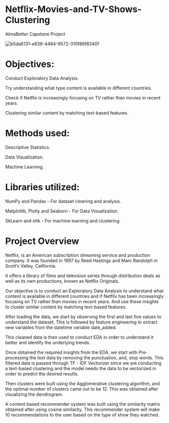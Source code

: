 # Netflix-Movies-and-TV-Shows-Clustering
AlmaBetter Capstone Project

![b5da6131-e638-4464-9572-310f86f8340f](https://user-images.githubusercontent.com/113955196/212524970-2699bb26-edc6-4476-b3c9-5f345488f4f9.jpeg)

# Objectives:

Conduct Exploratory Data Analysis.

Try understanding what type content is available in different countries.

Check if Netflix is increasingly focusing on TV rather than movies in recent years.

Clustering similar content by matching text-based features.

# Methods used:

Descriptive Statistics.

Data Visualization.

Machine Learning.

# Libraries utilized:

NumPy and Pandas - For dataset cleaning and analysis.

Matplotlib, Plotly and Seaborn - For Data Visualization.

SkLearn and nltk - For machine learning and clustering.

# Project Overview

Netflix, is an American subscription streaming service and production company. It was founded in 1997 by Reed Hastings and Marc Randolph in Scott’s Valley, California.

It offers a library of films and television series through distribution deals as well as its own productions, known as Netflix Originals.

Our objective is to conduct an Exploratory Data Analysis to understand what content is available in different countries and if Netflix has been increasingly focusing on TV rather than movies in recent years. And use these insights to cluster similar content by matching text-based features.

After loading the data, we start by observing the first and last five values to understand the dataset. This is followed by feature engineering to extract new variables from the datetime variable date_added.

This cleaned data is then used to conduct EDA in order to understand it better and identify the underlying trends.

Once obtained the required insights from the EDA, we start with Pre-processing the text data by removing the punctuation, and, stop words. This filtered data is passed through TF - IDF Vectorizer since we are conducting a text-based clustering and the model needs the data to be vectorized in order to predict the desired results.

Then clusters were built using the Agglomerative clustering algorithm, and the optimal number of clusters came out to be 12. This was obtained after visualizing the dendrogram.

A content based recommender system was built using the similarity matrix obtained after using cosine similarity. This recommender system will make 10 recommendations to the user based on the type of show they watched.
